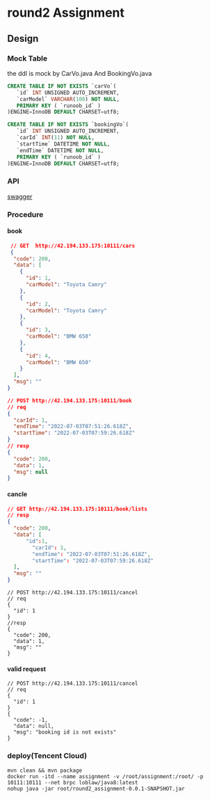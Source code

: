 # round2 Assignment
## Design
### Mock Table
the ddl is mock by CarVo.java And BookingVo.java
```sql
CREATE TABLE IF NOT EXISTS `carVo`(
   `id` INT UNSIGNED AUTO_INCREMENT,
   `carModel` VARCHAR(100) NOT NULL,
   PRIMARY KEY ( `runoob_id` )
)ENGINE=InnoDB DEFAULT CHARSET=utf8;
```
```sql
CREATE TABLE IF NOT EXISTS `bookingVo`(
   `id` INT UNSIGNED AUTO_INCREMENT,
   `carId` INT(11) NOT NULL,
   `startTime` DATETIME NOT NULL,
   `endTime` DATETIME NOT NULL,
   PRIMARY KEY ( `runoob_id` )
)ENGINE=InnoDB DEFAULT CHARSET=utf8;
```
### API
[swagger][swagger]

### Procedure
#### book
```json
 // GET  http://42.194.133.175:10111/cars
 {
  "code": 200,
  "data": [
    {
      "id": 1,
      "carModel": "Toyota Camry"
    },
    {
      "id": 2,
      "carModel": "Toyota Camry"
    },
    {
      "id": 3,
      "carModel": "BMW 650"
    },
    {
      "id": 4,
      "carModel": "BMW 650"
    }
  ],
  "msg": ""
}
```
```json
// POST http://42.194.133.175:10111/book
// req
{
  "carId": 1,
  "endTime": "2022-07-03T07:51:26.618Z",
  "startTime": "2022-07-03T07:59:26.618Z"
}
// resp
{
  "code": 200,
  "data": 1,
  "msg": null
}
```
#### cancle
```json
// GET http://42.194.133.175:10111/book/lists
// resp
{
  "code": 200,
  "data": [
  	  "id":1,
		"carId": 1,
		"endTime": "2022-07-03T07:51:26.618Z",
		"startTime": "2022-07-03T07:59:26.618Z"
  ],
  "msg": ""
}
```
```
// POST http://42.194.133.175:10111/cancel
// req
{
  "id": 1
}
//resp
{
  "code": 200,
  "data": 1,
  "msg": ""
}
```
#### valid request
```
// POST http://42.194.133.175:10111/cancel
// req
{
  "id": 1
}
{
  "code": -1,
  "data": null,
  "msg": "booking id is not exists"
}
```
### deploy(Tencent Cloud)
```
mvn clean && mvn package
docker run -itd --name assignment -v /root/assignment:/root/ -p 10111:10111 --net brpc loblaw/java8:latest
nohup java -jar root/round2_assignment-0.0.1-SNAPSHOT.jar
```
[swagger]: http://42.194.133.175:10111/swagger-ui.html#/rental-controller "swagger"